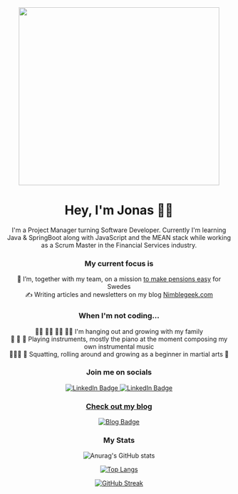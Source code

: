 
<div align="center">
  <img src="https://media.giphy.com/media/R03zWv5p1oNSQd91EP/giphy.gif" width="450" height="400"/>
</div>

</div>


<h1 align="center">Hey, I'm Jonas 👋🏽 </h1>


  <div align="center">
  I'm a Project Manager turning Software Developer. Currently I'm learning Java & SpringBoot along with JavaScript and the MEAN stack while working as a Scrum Master in the Financial Services industry. 
  </div>

<div align="center">
  <h3 align="center">
    My current focus is
  </h3>
  </div>

 <div align="center">
🔭 I’m, together with my team, on a mission <a href="https://investor.nordea.se/nora-pension/public/">to make pensions easy</a> for Swedes <br>
    ✍️ Writing articles and newsletters on my blog <a href="https://www.nimblegeek.com/">Nimblegeek.com</a> <br>
  </div>

<div align="center">
  <h3 align="center">
When I'm not coding... </h3>
  👧🏼 👦🏻 👧🏽 👩🏻  I'm hanging out and growing with my family <br>
   🎻 🎹 🎸  Playing instruments, mostly the piano at the moment composing my own instrumental music <br>
  🤸🏽‍♂️ 🐒 Squatting, rolling around and growing as a beginner in martial arts 🥋  <br>
  </div>



<h3 align="center"> 
Join me on socials
</h3>


<div align= "center" id="badges">
  <a href="https://www.linkedin.com/in/jonas-achouri-sihl%C3%A9n-bb5b2a33/">
  <img src="https://img.shields.io/badge/LinkedIn-blue?style=for-the-badge&logo=linkedin&logoColor=white" alt="LinkedIn Badge"/>
  </a>
  <a href="https://twitter.com/nimblegeek">
  <img src="https://img.shields.io/badge/Twitter-1DA1F2?style=for-the-badge&logo=twitter&logoColor=white" alt="LinkedIn Badge"/>
    

<h3 align="center"> 
Check out my blog 
</h3>
<div align="center">
 <a href="https://www.nimblegeek.com/">
  <img src="https://img.shields.io/badge/Nimblegeek-purple?style=for-the-badge&logo=blog&logoColor=white" alt="Blog Badge"/>
 </a>
</div>

### My Stats 

![Anurag's GitHub stats](https://github-readme-stats.vercel.app/api?username=nimblegeek&theme=dark&show_icons=true&layout=compact)
    
[![Top Langs](https://github-readme-stats.vercel.app/api/top-langs/?username=nimblegeek&layout=compact&theme=dark)](https://github.com/nimblegeek/github-readme-stats)
    
[![GitHub Streak](https://github-readme-streak-stats.herokuapp.com/?user=nimblegeek&theme=dark)](https://git.io/streak-stats)
    
       
